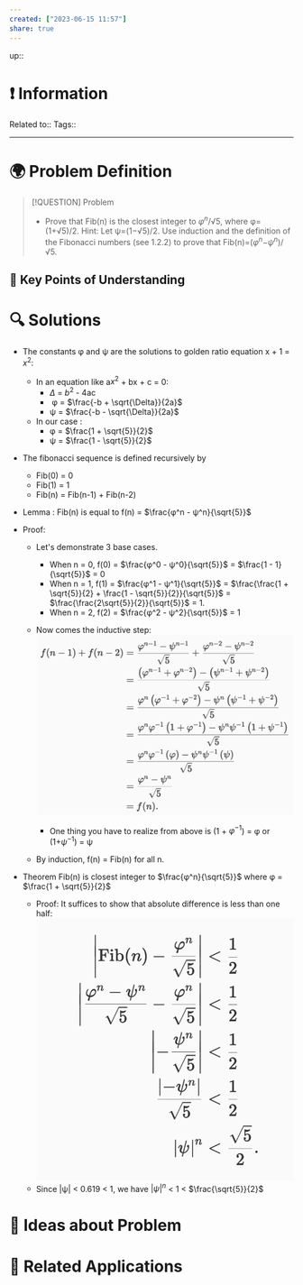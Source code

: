 ```yaml
---
created: ["2023-06-15 11:57"]
share: true
---
```


up::

# ❗ Information
Related to:: 
Tags:: 

___
# 🌍 Problem Definition

> [!QUESTION] Problem
>- Prove that Fib(n) is the closest integer to $φ^n$/√5, where φ=(1+√5)/2. Hint: Let ψ=(1−√5)/2. Use induction and the definition of the Fibonacci numbers (see 1.2.2) to prove that Fib(n)=($φ^n$−$ψ^n$)/√5.

## 🔑 **Key Points of Understanding**

# 🔍 Solutions
- The constants φ and ψ are the solutions to golden ratio equation x + 1 = $x^2$:
	- In an equation like a$x^2$ + bx + c = 0:
		- $\Delta$ = $b^2$ - 4ac
		-  φ = $\frac{-b + \sqrt{\Delta}}{2a}$
		-  ψ =  $\frac{-b - \sqrt{\Delta}}{2a}$
	- In our case :
		- φ = $\frac{1 + \sqrt{5}}{2}$
		- ψ = $\frac{1 - \sqrt{5}}{2}$
- The fibonacci sequence is defined recursively by
	- Fib(0) = 0
	- Fib(1) = 1
	- Fib(n) = Fib(n-1) + Fib(n-2)

- Lemma : Fib(n) is equal to f(n) = $\frac{φ^n - ψ^n}{\sqrt{5}}$

- Proof:
	- Let's demonstrate 3 base cases. 
		- When n = 0,  f(0) =  $\frac{φ^0 - ψ^0}{\sqrt{5}}$ =  $\frac{1 - 1}{\sqrt{5}}$ = 0
		- When n = 1,   f(1)  =  $\frac{φ^1 - ψ^1}{\sqrt{5}}$ = $\frac{\frac{1 + \sqrt{5}}{2} + \frac{1 - \sqrt{5}}{2}}{\sqrt{5}}$ = $\frac{\frac{2\sqrt{5}}{2}}{\sqrt{5}}$ = 1.
		- When n = 2,  f(2) =  $\frac{φ^2 - ψ^2}{\sqrt{5}}$ = 1
		
	- Now comes the inductive step:
		![400](./40-referenceVAULTS/Resource%20Library/Images/Pasted%20image%2020230615121806.png)
		 - One thing you have to realize from above is (1 + $φ^{-1}$) = φ or (1+$ψ^{-1}$) = ψ 
	 - By induction, f(n) = Fib(n) for all n.
	 
- Theorem Fib(n) is closest integer to $\frac{φ^n}{\sqrt{5}}$ where φ = $\frac{1 + \sqrt{5}}{2}$
	- Proof: It suffices to show that absolute difference is less than one half:
		![400](./40-referenceVAULTS/Resource%20Library/Images/Pasted%20image%2020230615123015.png)
	- Since |ψ| < 0.619 < 1, we have $|ψ|^{n}$ < 1 < $\frac{\sqrt{5}}{2}$

# 🧠 Ideas about Problem

# 🔗 Related Applications

